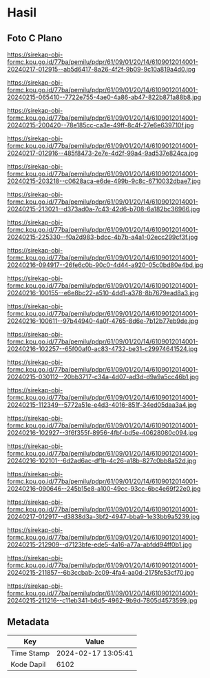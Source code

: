 # Hasil

## Foto C Plano

https://sirekap-obj-formc.kpu.go.id/77ba/pemilu/pdpr/61/09/01/20/14/6109012014001-20240217-012915--ab5d6417-8a26-4f2f-9b09-9c10a819a4d0.jpg

https://sirekap-obj-formc.kpu.go.id/77ba/pemilu/pdpr/61/09/01/20/14/6109012014001-20240215-065410--7722e755-4ae0-4a86-ab47-822b871a88b8.jpg

https://sirekap-obj-formc.kpu.go.id/77ba/pemilu/pdpr/61/09/01/20/14/6109012014001-20240215-200420--78e185cc-ca3e-49ff-8c4f-27e6e639710f.jpg

https://sirekap-obj-formc.kpu.go.id/77ba/pemilu/pdpr/61/09/01/20/14/6109012014001-20240217-012916--485f8473-2e7e-4d2f-99a4-9ad537e824ca.jpg

https://sirekap-obj-formc.kpu.go.id/77ba/pemilu/pdpr/61/09/01/20/14/6109012014001-20240215-203218--c0628aca-e6de-499b-9c8c-6710032dbae7.jpg

https://sirekap-obj-formc.kpu.go.id/77ba/pemilu/pdpr/61/09/01/20/14/6109012014001-20240215-213021--d373ad0a-7c43-42d6-b708-6a182bc36966.jpg

https://sirekap-obj-formc.kpu.go.id/77ba/pemilu/pdpr/61/09/01/20/14/6109012014001-20240215-225330--f0a2d983-bdcc-4b7b-a4a1-02ecc299cf3f.jpg

https://sirekap-obj-formc.kpu.go.id/77ba/pemilu/pdpr/61/09/01/20/14/6109012014001-20240216-094917--26fe6c0b-90c0-4d44-a920-05c0bd80e4bd.jpg

https://sirekap-obj-formc.kpu.go.id/77ba/pemilu/pdpr/61/09/01/20/14/6109012014001-20240216-100155--e6e8bc22-a510-4dd1-a378-8b7679ead8a3.jpg

https://sirekap-obj-formc.kpu.go.id/77ba/pemilu/pdpr/61/09/01/20/14/6109012014001-20240216-100611--97b44940-4a0f-4765-8d6e-7b12b77eb9de.jpg

https://sirekap-obj-formc.kpu.go.id/77ba/pemilu/pdpr/61/09/01/20/14/6109012014001-20240216-102257--65f00af0-ac83-4732-be31-c29974641524.jpg

https://sirekap-obj-formc.kpu.go.id/77ba/pemilu/pdpr/61/09/01/20/14/6109012014001-20240215-030112--20bb3717-c34a-4d07-ad3d-d9a9a5cc46b1.jpg

https://sirekap-obj-formc.kpu.go.id/77ba/pemilu/pdpr/61/09/01/20/14/6109012014001-20240215-112349--5772a51e-e4d3-4016-851f-34ed05daa3a4.jpg

https://sirekap-obj-formc.kpu.go.id/77ba/pemilu/pdpr/61/09/01/20/14/6109012014001-20240216-102927--3f6f355f-8956-4fbf-bd5e-40628080c094.jpg

https://sirekap-obj-formc.kpu.go.id/77ba/pemilu/pdpr/61/09/01/20/14/6109012014001-20240216-102101--6d2ad6ac-df1b-4c26-a18b-827c0bb8a52d.jpg

https://sirekap-obj-formc.kpu.go.id/77ba/pemilu/pdpr/61/09/01/20/14/6109012014001-20240216-090646--245b15e8-a100-49cc-93cc-6bc4e69f22e0.jpg

https://sirekap-obj-formc.kpu.go.id/77ba/pemilu/pdpr/61/09/01/20/14/6109012014001-20240217-012917--d3838d3a-3bf2-4947-bba9-1e33bb9a5239.jpg

https://sirekap-obj-formc.kpu.go.id/77ba/pemilu/pdpr/61/09/01/20/14/6109012014001-20240215-212909--d7123bfe-ede5-4a16-a77a-abfdd94ff0b1.jpg

https://sirekap-obj-formc.kpu.go.id/77ba/pemilu/pdpr/61/09/01/20/14/6109012014001-20240215-211857--6b3ccbab-2c09-4fa4-aa0d-2175fe53cf70.jpg

https://sirekap-obj-formc.kpu.go.id/77ba/pemilu/pdpr/61/09/01/20/14/6109012014001-20240215-211216--c11eb341-b6d5-4962-9b9d-7805d4573599.jpg


## Metadata

| Key        | Value               |
| ---------- | ------------------- |
| Time Stamp | 2024-02-17 13:05:41 |
| Kode Dapil | 6102                |




